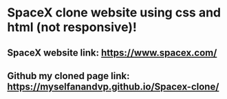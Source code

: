 # SpaceX clone website using css and html (not responsive)!

## SpaceX website link: https://www.spacex.com/

## Github my cloned page link: https://myselfanandvp.github.io/Spacex-clone/

